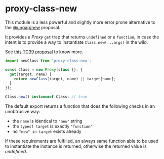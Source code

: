 # proxy-class-new

This module is a less powerful and slightly more error prone alternative to the [@ungap/new](https://github.com/ungap/new#readme) proposal.

It provides a *Proxy* `get` trap that returns `undefined` or a `function`, in case the intent is to provide a way to instantiate `Class.new(...args)` in the wild.

See [this TC39 proposal](https://es.discourse.group/t/function-prototype-new/1772) to know more.

```js
import newClass from 'proxy-class-new';

const Class = new Proxy(class {}, {
  get(target, name) {
    return newClass(target, name) || target[name];
  }
});

Class.new() instanceof Class; // true
```

The default export returns a function that does the following checks in an unobtrusive way:

  * the `name` is identical to `"new"` string
  * the `typeof target` is exactly `"function"`
  * no `"new" in target` exists already

If these requirements are fulfilled, an always same function able to be used to instantiate the instance is returned, otherwise the returned value is *undefined*.
